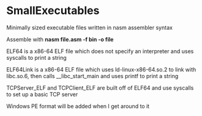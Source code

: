 # SmallExecutables
Minimally sized executable files written in nasm assembler syntax

Assemble with **nasm file.asm -f bin -o file**

ELF64 is a x86-64 ELF file which does not specify an interpreter and uses syscalls to print a string

ELF64Link is a x86-64 ELF file which uses ld-linux-x86-64.so.2 to link with libc.so.6, then calls \_\_libc_start_main and uses printf to print a string

TCPServer_ELF and TCPClient_ELF are built off of ELF64 and use syscalls to set up a basic TCP server

Windows PE format will be added when I get around to it
